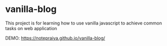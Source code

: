 # vanilla-blog

This project is for learning how to use vanilla javascript to achieve common tasks on web application

DEMO: https://notepraiya.github.io/vanilla-blog/
